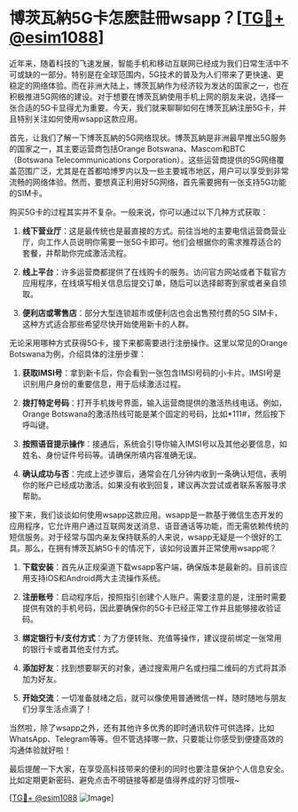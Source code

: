 # 博茨瓦納5G卡怎麽註冊wsapp？[[TG💪+ @esim1088](https://t.me/s/esim1088)]

近年来，随着科技的飞速发展，智能手机和移动互联网已经成为我们日常生活中不可或缺的一部分。特别是在全球范围内，5G技术的普及为人们带来了更快速、更稳定的网络体验。而在非洲大陆上，博茨瓦納作为经济较为发达的国家之一，也在积极推进5G网络的建设。对于想要在博茨瓦納使用手机上网的朋友来说，选择一张合适的5G卡显得尤为重要。今天，我们就来聊聊如何在博茨瓦納注册5G卡，并且特别关注如何使用wsapp这款应用。

首先，让我们了解一下博茨瓦納的5G网络现状。博茨瓦納是非洲最早推出5G服务的国家之一，其主要运营商包括Orange Botswana、Mascom和BTC（Botswana Telecommunications Corporation）。这些运营商提供的5G网络覆盖范围广泛，尤其是在首都哈博罗内以及一些主要城市地区，用户可以享受到非常流畅的网络体验。然而，要想真正利用好5G网络，首先需要拥有一张支持5G功能的SIM卡。

购买5G卡的过程其实并不复杂。一般来说，你可以通过以下几种方式获取：

1. **线下营业厅**：这是最传统也是最直接的方式。前往当地的主要电信运营商营业厅，向工作人员说明你需要一张5G卡即可。他们会根据你的需求推荐适合的套餐，并帮助你完成激活流程。

2. **线上平台**：许多运营商都提供了在线购卡的服务。访问官方网站或者下载官方应用程序，在线填写相关信息后提交订单，随后可以选择邮寄到家或者亲自领取。

3. **便利店或零售店**：部分大型连锁超市或便利店也会出售预付费的5G SIM卡，这种方式适合那些希望尽快开始使用新卡的人群。

无论采用哪种方式获得5G卡，接下来都需要进行注册操作。这里以常见的Orange Botswana为例，介绍具体的注册步骤：

1. **获取IMSI号**：拿到新卡后，你会看到一张包含IMSI号码的小卡片。IMSI号是识别用户身份的重要信息，用于后续激活过程。

2. **拨打特定号码**：打开手机拨号界面，输入运营商提供的激活热线电话。例如，Orange Botswana的激活热线可能是某个固定的号码，比如*111#，然后按下呼叫键。

3. **按照语音提示操作**：接通后，系统会引导你输入IMSI号以及其他必要信息，如姓名、身份证件号码等。请确保所填内容准确无误。

4. **确认成功与否**：完成上述步骤后，通常会在几分钟内收到一条确认短信，表明你的账户已经成功激活。如果没有收到回复，建议再次尝试或者联系客服寻求帮助。

接下来，我们谈谈如何使用wsapp这款应用。wsapp是一款基于微信生态开发的应用程序，它允许用户通过互联网发送消息、语音通话等功能，而无需依赖传统的短信服务。对于经常与国内亲友保持联系的人来说，wsapp无疑是一个很好的工具。那么，在拥有博茨瓦納5G卡的情况下，该如何设置并正常使用wsapp呢？

1. **下载安装**：首先从正规渠道下载wsapp客户端，确保版本是最新的。目前该应用支持iOS和Android两大主流操作系统。

2. **注册账号**：启动程序后，按照指引创建个人账户。需要注意的是，注册时需要提供有效的手机号码，因此要确保你的5G卡已经正常工作并且能够接收验证码。

3. **绑定银行卡/支付方式**：为了方便转账、充值等操作，建议提前绑定一张常用的银行卡或者其他支付方式。

4. **添加好友**：找到想要聊天的对象，通过搜索用户名或扫描二维码的方式将其添加为好友。

5. **开始交流**：一切准备就绪之后，就可以像使用普通微信一样，随时随地与朋友们分享生活点滴了！

当然啦，除了wsapp之外，还有其他许多优秀的即时通讯软件可供选择，比如WhatsApp、Telegram等等。但不管选择哪一款，只要能让你感受到便捷高效的沟通体验就好啦！

最后提醒一下大家，在享受高科技带来的便利的同时也要注意保护个人信息安全。比如定期更新密码、避免点击不明链接等都是值得养成的好习惯哦~

[[TG💪+ @esim1088](https://t.me/s/esim1088) ![Image](https://i.postimg.cc/4NQfJmqS/Snipaste-2025-05-13-00-14-12.png)]